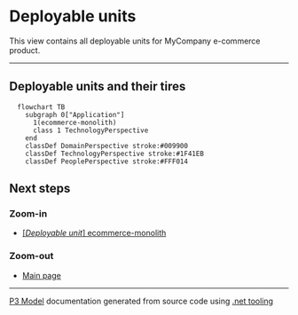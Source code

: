 ﻿
# Deployable units

This view contains all deployable units for MyCompany e-commerce product.  

---



## Deployable units and their tires

```mermaid
  flowchart TB
    subgraph 0["Application"]
      1(ecommerce-monolith)
      class 1 TechnologyPerspective
    end
    classDef DomainPerspective stroke:#009900
    classDef TechnologyPerspective stroke:#1F41EB
    classDef PeoplePerspective stroke:#FFF014
```

## Next steps


### Zoom-in

- [[*Deployable unit*] ecommerce-monolith](DeployableUnits/ecommerce-monolith.md)

### Zoom-out

- [Main page](README.md)

---

[P3 Model](https://github.com/P3-model/P3-model) documentation generated from source code using [.net tooling](https://github.com/P3-model/P3-model-dotnet)